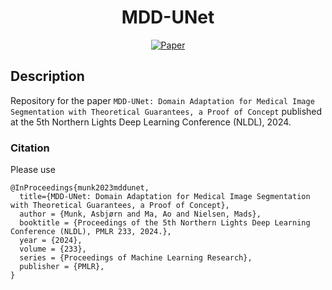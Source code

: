 <div align="center">

# MDD-UNet

[![Paper](https://img.shields.io/badge/arXiv-1904.10620-44cc11.svg)](https://arxiv.org/abs/1904.10620)

</div>

## Description
Repository for the paper `MDD-UNet: Domain Adaptation for Medical Image Segmentation with Theoretical Guarantees, a Proof of Concept` published at the 5th Northern Lights Deep Learning Conference (NLDL), 2024.


### Citation
Please use
```
@InProceedings{munk2023mddunet,
  title={MDD-UNet: Domain Adaptation for Medical Image Segmentation with Theoretical Guarantees, a Proof of Concept},
  author = {Munk, Asbjørn and Ma, Ao and Nielsen, Mads},
  booktitle = {Proceedings of the 5th Northern Lights Deep Learning Conference (NLDL), PMLR 233, 2024.},
  year = {2024},
  volume = {233},
  series = {Proceedings of Machine Learning Research},
  publisher = {PMLR},
}

```
